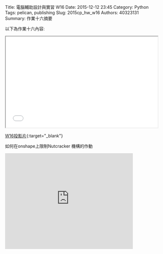 Title: 電腦輔助設計與實習  W16
Date: 2015-12-12 23:45
Category: Python
Tags: pelican, publishing
Slug: 2015cp_hw_w16
Authors: 40323131
Summary: 作業十六摘要

以下為作業十六內容:
  
<iframe src="40323131_cp_w16.html" width="500" height="300"></iframe>

[W16投影片](40323131_cp_w16.html){:target="_blank"}
  
如何在onshape上限制Nutcracker 機構的作動
<iframe width="420" height="315" src="https://www.youtube.com/embed/yjMq5D5tsg8" frameborder="0" allowfullscreen></iframe>
